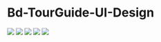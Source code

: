 # Bd-TourGuide-UI-Design 

<img src="https://github.com/ScorpionN69/Bd-TourGuide-UI-Design/blob/main/Output/1.png?raw=true">
<img src="https://github.com/ScorpionN69/Bd-TourGuide-UI-Design/blob/main/Output/2.png?raw=true">

<img src="https://github.com/ScorpionN69/Bd-TourGuide-UI-Design/blob/main/Output/3.png?raw=true">
<img src="https://github.com/ScorpionN69/Bd-TourGuide-UI-Design/blob/main/Output/4.png?raw=true">
<img src="https://github.com/ScorpionN69/Bd-TourGuide-UI-Design/blob/main/Output/5.png?raw=true">


